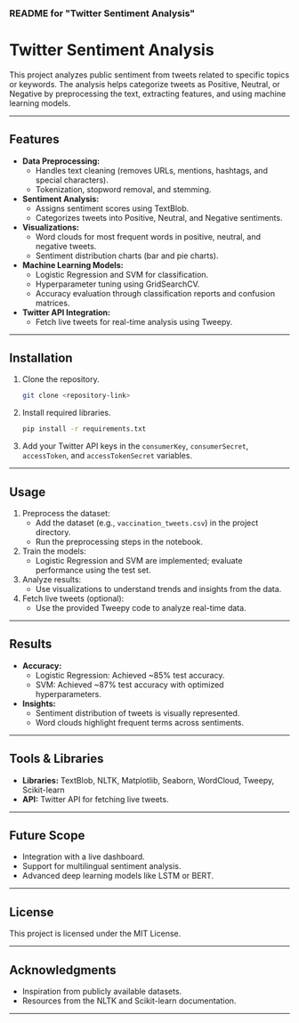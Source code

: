 ### README for "Twitter Sentiment Analysis"

# Twitter Sentiment Analysis

This project analyzes public sentiment from tweets related to specific topics or keywords. The analysis helps categorize tweets as Positive, Neutral, or Negative by preprocessing the text, extracting features, and using machine learning models.

---

## Features

- **Data Preprocessing:**
  - Handles text cleaning (removes URLs, mentions, hashtags, and special characters).
  - Tokenization, stopword removal, and stemming.
- **Sentiment Analysis:**
  - Assigns sentiment scores using TextBlob.
  - Categorizes tweets into Positive, Neutral, and Negative sentiments.
- **Visualizations:**
  - Word clouds for most frequent words in positive, neutral, and negative tweets.
  - Sentiment distribution charts (bar and pie charts).
- **Machine Learning Models:**
  - Logistic Regression and SVM for classification.
  - Hyperparameter tuning using GridSearchCV.
  - Accuracy evaluation through classification reports and confusion matrices.
- **Twitter API Integration:**
  - Fetch live tweets for real-time analysis using Tweepy.

---

## Installation

1. Clone the repository.
   ```bash
   git clone <repository-link>
   ```
2. Install required libraries.
   ```bash
   pip install -r requirements.txt
   ```
3. Add your Twitter API keys in the `consumerKey`, `consumerSecret`, `accessToken`, and `accessTokenSecret` variables.

---

## Usage

1. Preprocess the dataset:
   - Add the dataset (e.g., `vaccination_tweets.csv`) in the project directory.
   - Run the preprocessing steps in the notebook.
2. Train the models:
   - Logistic Regression and SVM are implemented; evaluate performance using the test set.
3. Analyze results:
   - Use visualizations to understand trends and insights from the data.
4. Fetch live tweets (optional):
   - Use the provided Tweepy code to analyze real-time data.

---

## Results

- **Accuracy:**
  - Logistic Regression: Achieved ~85% test accuracy.
  - SVM: Achieved ~87% test accuracy with optimized hyperparameters.
- **Insights:**
  - Sentiment distribution of tweets is visually represented.
  - Word clouds highlight frequent terms across sentiments.

---

## Tools & Libraries

- **Libraries:** TextBlob, NLTK, Matplotlib, Seaborn, WordCloud, Tweepy, Scikit-learn
- **API:** Twitter API for fetching live tweets.

---

## Future Scope

- Integration with a live dashboard.
- Support for multilingual sentiment analysis.
- Advanced deep learning models like LSTM or BERT.

---

## License

This project is licensed under the MIT License.

---

## Acknowledgments

- Inspiration from publicly available datasets.
- Resources from the NLTK and Scikit-learn documentation.

---

